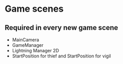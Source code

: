 # Game scenes

## Required in every new game scene

* MainCamera
* GameManager
* Lightning Manager 2D
* StartPosition for thief and StartPosition for vigil
